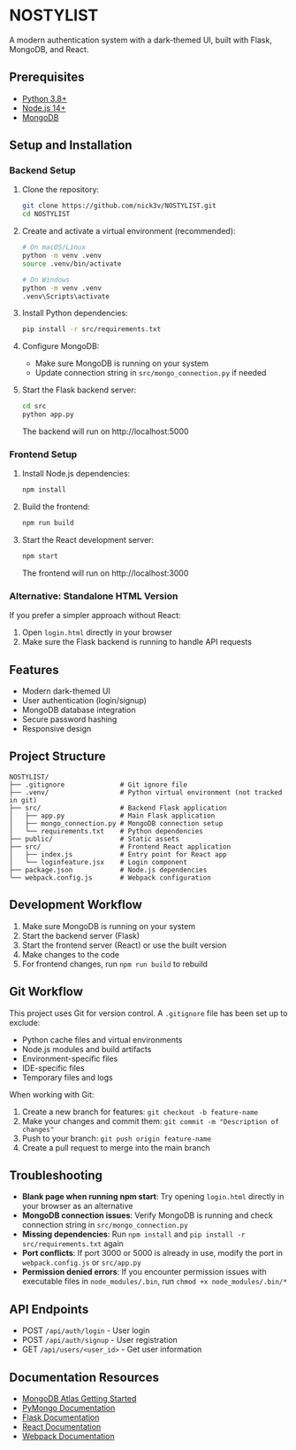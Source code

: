 # NOSTYLIST

A modern authentication system with a dark-themed UI, built with Flask, MongoDB, and React.

## Prerequisites

- [Python 3.8+](https://www.python.org/downloads/)
- [Node.js 14+](https://nodejs.org/en/download/)
- [MongoDB](https://www.mongodb.com/try/download/community)

## Setup and Installation

### Backend Setup

1. Clone the repository:
   ```bash
   git clone https://github.com/nick3v/NOSTYLIST.git
   cd NOSTYLIST
   ```

2. Create and activate a virtual environment (recommended):
   ```bash
   # On macOS/Linux
   python -m venv .venv
   source .venv/bin/activate
   
   # On Windows
   python -m venv .venv
   .venv\Scripts\activate
   ```

3. Install Python dependencies:
   ```bash
   pip install -r src/requirements.txt
   ```

4. Configure MongoDB:
   - Make sure MongoDB is running on your system
   - Update connection string in `src/mongo_connection.py` if needed

5. Start the Flask backend server:
   ```bash
   cd src
   python app.py
   ```
   The backend will run on http://localhost:5000

### Frontend Setup

1. Install Node.js dependencies:
   ```bash
   npm install
   ```

2. Build the frontend:
   ```bash
   npm run build
   ```

3. Start the React development server:
   ```bash
   npm start
   ```
   The frontend will run on http://localhost:3000

### Alternative: Standalone HTML Version

If you prefer a simpler approach without React:

1. Open `login.html` directly in your browser
2. Make sure the Flask backend is running to handle API requests

## Features

- Modern dark-themed UI
- User authentication (login/signup)
- MongoDB database integration
- Secure password hashing
- Responsive design

## Project Structure

```
NOSTYLIST/
├── .gitignore              # Git ignore file
├── .venv/                  # Python virtual environment (not tracked in git)
├── src/                    # Backend Flask application
│   ├── app.py              # Main Flask application
│   ├── mongo_connection.py # MongoDB connection setup
│   └── requirements.txt    # Python dependencies
├── public/                 # Static assets
├── src/                    # Frontend React application
│   ├── index.js            # Entry point for React app
│   └── loginfeature.jsx    # Login component
├── package.json            # Node.js dependencies
└── webpack.config.js       # Webpack configuration
```

## Development Workflow

1. Make sure MongoDB is running on your system
2. Start the backend server (Flask)
3. Start the frontend server (React) or use the built version
4. Make changes to the code
5. For frontend changes, run `npm run build` to rebuild

## Git Workflow

This project uses Git for version control. A `.gitignore` file has been set up to exclude:

- Python cache files and virtual environments
- Node.js modules and build artifacts
- Environment-specific files
- IDE-specific files
- Temporary files and logs

When working with Git:

1. Create a new branch for features: `git checkout -b feature-name`
2. Make your changes and commit them: `git commit -m "Description of changes"`
3. Push to your branch: `git push origin feature-name`
4. Create a pull request to merge into the main branch

## Troubleshooting

- **Blank page when running npm start**: Try opening `login.html` directly in your browser as an alternative
- **MongoDB connection issues**: Verify MongoDB is running and check connection string in `src/mongo_connection.py`
- **Missing dependencies**: Run `npm install` and `pip install -r src/requirements.txt` again
- **Port conflicts**: If port 3000 or 5000 is already in use, modify the port in `webpack.config.js` or `src/app.py`
- **Permission denied errors**: If you encounter permission issues with executable files in `node_modules/.bin`, run `chmod +x node_modules/.bin/*`

## API Endpoints

- POST `/api/auth/login` - User login
- POST `/api/auth/signup` - User registration
- GET `/api/users/<user_id>` - Get user information

## Documentation Resources

- [MongoDB Atlas Getting Started](https://www.mongodb.com/docs/atlas/getting-started/)
- [PyMongo Documentation](https://pymongo.readthedocs.io/en/stable/index.html)
- [Flask Documentation](https://flask.palletsprojects.com/)
- [React Documentation](https://reactjs.org/docs/getting-started.html)
- [Webpack Documentation](https://webpack.js.org/concepts/)
